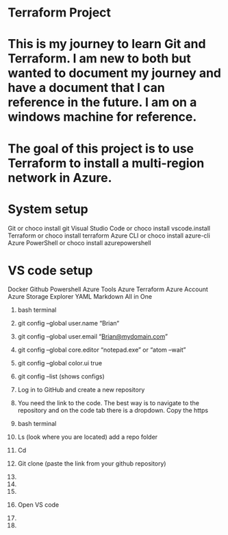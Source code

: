 # Terraform Project

# This is my journey to learn Git and Terraform.  I am new to both but wanted to document my journey and have a document that I can reference in the future.  I am on a windows machine for reference.   

# The goal of this project is to use Terraform to install a multi-region network in Azure. 

# System setup
Git or choco install git
Visual Studio Code or choco install vscode.install
Terraform or choco install terraform
Azure CLI or choco install azure-cli
Azure PowerShell or choco install azurepowershell

# VS code setup
Docker
Github
Powershell
Azure Tools
Azure Terraform
Azure Account
Azure Storage Explorer
YAML
Markdown All in One

1.	bash terminal
2.	git config –global user.name “Brian“
3.	git config –global user.email “Brian@mydomain.com”
4.	git config –global core.editor “notepad.exe” or “atom –wait”
5.	git config –global color.ui true
6.	git config –list (shows configs)

7.	Log in to GitHub and create a new repository 
8.	You need the link to the code.  The best way is to navigate to the repository and on the code tab there is a dropdown.  Copy the https

9.	bash terminal
10.	Ls (look where you are located) add a repo folder
11.	Cd <repo name>
12.	Git clone (paste the link from your github repository) 
13.	
14.	
15.	
16.	Open VS code
17.	
18.	

